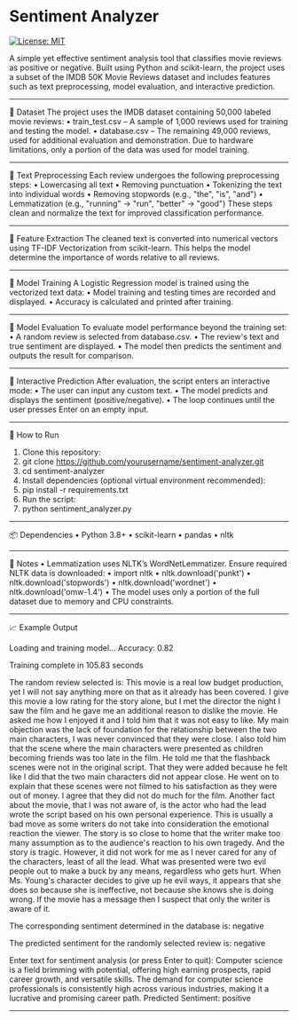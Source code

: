 # Sentiment Analyzer

[![License: MIT](https://img.shields.io/badge/License-MIT-yellow.svg)](https://opensource.org/licenses/MIT)

A simple yet effective sentiment analysis tool that classifies movie reviews as positive or negative. Built using Python and scikit-learn, the project uses a subset of the IMDB 50K Movie Reviews dataset and includes features such as text preprocessing, model evaluation, and interactive prediction.
________________________________________
📂 Dataset
The project uses the IMDB dataset containing 50,000 labeled movie reviews:
•	train_test.csv – A sample of 1,000 reviews used for training and testing the model.
•	database.csv – The remaining 49,000 reviews, used for additional evaluation and demonstration.
Due to hardware limitations, only a portion of the data was used for model training.
________________________________________
🔄 Text Preprocessing
Each review undergoes the following preprocessing steps:
•	Lowercasing all text
•	Removing punctuation
•	Tokenizing the text into individual words
•	Removing stopwords (e.g., "the", "is", "and")
•	Lemmatization (e.g., "running" → "run", "better" → "good")
These steps clean and normalize the text for improved classification performance.
________________________________________
🔢 Feature Extraction
The cleaned text is converted into numerical vectors using TF-IDF Vectorization from scikit-learn. This helps the model determine the importance of words relative to all reviews.
________________________________________
🧠 Model Training
A Logistic Regression model is trained using the vectorized text data:
•	Model training and testing times are recorded and displayed.
•	Accuracy is calculated and printed after training.
________________________________________
🧪 Model Evaluation
To evaluate model performance beyond the training set:
•	A random review is selected from database.csv.
•	The review's text and true sentiment are displayed.
•	The model then predicts the sentiment and outputs the result for comparison.
________________________________________
👤 Interactive Prediction
After evaluation, the script enters an interactive mode:
•	The user can input any custom text.
•	The model predicts and displays the sentiment (positive/negative).
•	The loop continues until the user presses Enter on an empty input.
________________________________________
🚀 How to Run
1.	Clone this repository:
2.	git clone https://github.com/yourusername/sentiment-analyzer.git
3.	cd sentiment-analyzer
4.	Install dependencies (optional virtual environment recommended):
5.	pip install -r requirements.txt
6.	Run the script:
7.	python sentiment_analyzer.py
________________________________________
📦 Dependencies
•	Python 3.8+
•	scikit-learn
•	pandas
•	nltk
________________________________________
📌 Notes
•	Lemmatization uses NLTK’s WordNetLemmatizer. Ensure required NLTK data is downloaded:
•	import nltk
•	nltk.download('punkt')
•	nltk.download('stopwords')
•	nltk.download('wordnet')
•	nltk.download('omw-1.4')
•	The model uses only a portion of the full dataset due to memory and CPU constraints.
________________________________________
📈 Example Output

Loading and training model...
Accuracy: 0.82

Training complete in 105.83 seconds

The random review selected is:
This movie is a real low budget production, yet I will not say anything more on 
that as it already has been covered. I give this movie a low rating for the story
 alone, but I met the director the night I saw the film and he gave me an additional
 reason to dislike the movie. He asked me how I enjoyed it and I told him that it 
 was not easy to like. My main objection was the lack of foundation for the relationship 
 between the two main characters, I was never convinced that they were close. I also 
 told him that the scene where the main characters were presented as children becoming
 friends was too late in the film. He told me that the flashback scenes 
 were not in the original script. That they were added because he felt like I did that
 the two main characters did not appear close. He went on to explain that these 
 scenes were not filmed to his satisfaction as they were out of money. I agree 
 that they did not do much for the film. Another fact about the movie,
 that I was not aware of, is the actor who had the lead wrote the script based 
 on his own personal experience. This is usually a bad move as some writers do 
 not take into consideration the emotional reaction the viewer. The story is so 
 close to home that the writer make too many assumption as to the audience's 
 reaction to his own tragedy. And the story is tragic. However, it did not work 
 for me as I never cared for any of the characters, least of all the lead. What 
 was presented were two evil people out to make a buck by any means, regardless 
 who gets hurt. When Ms. Young's character decides to give up he evil ways, it 
 appears that she does so because she is ineffective, not because she knows she 
 is doing wrong. If the movie has a message then I suspect that only the writer is aware of it.

The corresponding sentiment determined in the database is:  negative

The predicted sentiment for the randomly selected review is:  negative

Enter text for sentiment analysis (or press Enter to quit): Computer science is a field brimming with potential, offering high earning prospects, rapid career growth, and versatile skills. The demand for computer science professionals is consistently high across various industries, making it a lucrative and promising career path.
Predicted Sentiment: positive
________________________________
